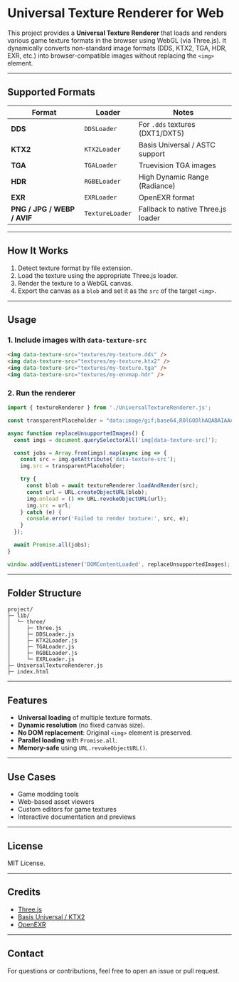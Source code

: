 # Universal Texture Renderer for Web

This project provides a **Universal Texture Renderer** that loads and renders various game texture formats in the browser using WebGL (via Three.js). It dynamically converts non-standard image formats (DDS, KTX2, TGA, HDR, EXR, etc.) into browser-compatible images without replacing the `<img>` element.

---

## Supported Formats

| Format                      | Loader          | Notes                              |
| --------------------------- | --------------- | ---------------------------------- |
| **DDS**                     | `DDSLoader`     | For `.dds` textures (DXT1/DXT5)    |
| **KTX2**                    | `KTX2Loader`    | Basis Universal / ASTC support     |
| **TGA**                     | `TGALoader`     | Truevision TGA images              |
| **HDR**                     | `RGBELoader`    | High Dynamic Range (Radiance)      |
| **EXR**                     | `EXRLoader`     | OpenEXR format                     |
| **PNG / JPG / WEBP / AVIF** | `TextureLoader` | Fallback to native Three.js loader |

---

## How It Works

1. Detect texture format by file extension.
2. Load the texture using the appropriate Three.js loader.
3. Render the texture to a WebGL canvas.
4. Export the canvas as a `blob` and set it as the `src` of the target `<img>`.

---

## Usage

### 1. **Include images with `data-texture-src`**

```html
<img data-texture-src="textures/my-texture.dds" />
<img data-texture-src="textures/my-texture.ktx2" />
<img data-texture-src="textures/my-texture.tga" />
<img data-texture-src="textures/my-envmap.hdr" />
```

### 2. **Run the renderer**

```js
import { textureRenderer } from './UniversalTextureRenderer.js';

const transparentPlaceholder = "data:image/gif;base64,R0lGODlhAQABAIAAAAAAAP///ywAAAAAAQABAAACAUwAOw==";

async function replaceUnsupportedImages() {
  const imgs = document.querySelectorAll('img[data-texture-src]');

  const jobs = Array.from(imgs).map(async img => {
    const src = img.getAttribute('data-texture-src');
    img.src = transparentPlaceholder;

    try {
      const blob = await textureRenderer.loadAndRender(src);
      const url = URL.createObjectURL(blob);
      img.onload = () => URL.revokeObjectURL(url);
      img.src = url;
    } catch (e) {
      console.error('Failed to render texture:', src, e);
    }
  });

  await Promise.all(jobs);
}

window.addEventListener('DOMContentLoaded', replaceUnsupportedImages);
```

---

## Folder Structure

```
project/
├─ lib/
│  └─ three/
│     ├─ three.js
│     ├─ DDSLoader.js
│     ├─ KTX2Loader.js
│     ├─ TGALoader.js
│     ├─ RGBELoader.js
│     └─ EXRLoader.js
├─ UniversalTextureRenderer.js
├─ index.html
```

---

## Features

* **Universal loading** of multiple texture formats.
* **Dynamic resolution** (no fixed canvas size).
* **No DOM replacement**: Original `<img>` element is preserved.
* **Parallel loading** with `Promise.all`.
* **Memory-safe** using `URL.revokeObjectURL()`.

---

## Use Cases

* Game modding tools
* Web-based asset viewers
* Custom editors for game textures
* Interactive documentation and previews

---

## License

MIT License.

---

## Credits

* [Three.js](https://threejs.org/)
* [Basis Universal / KTX2](https://github.com/BinomialLLC/basis_universal)
* [OpenEXR](https://www.openexr.com/)

---

## Contact

For questions or contributions, feel free to open an issue or pull request.
